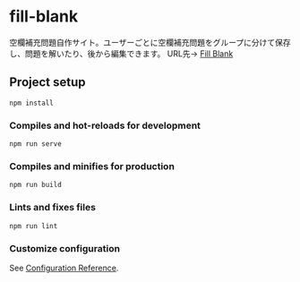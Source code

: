 # fill-blank

空欄補充問題自作サイト。ユーザーごとに空欄補充問題をグループに分けて保存し、問題を解いたり、後から編集できます。
URL先→ [Fill Blank](https://fill-blank.web.app/)

## Project setup
```
npm install
```

### Compiles and hot-reloads for development
```
npm run serve
```

### Compiles and minifies for production
```
npm run build
```

### Lints and fixes files
```
npm run lint
```

### Customize configuration
See [Configuration Reference](https://cli.vuejs.org/config/).
